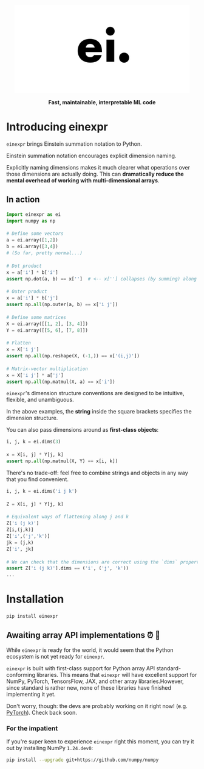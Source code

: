 <!-- Display logo centered -->
<p align="center">
  <img width="460" src="docs/static/images/logo.png">
</p>

<p align="center">
    <b> Fast, maintainable, interpretable ML code </b>
</p>


# Introducing einexpr

`einexpr` brings Einstein summation notation to Python.

Einstein summation notation encourages explicit dimension naming.

Explicitly naming dimensions makes it much clearer what operations over those dimensions are actually doing. This can **dramatically reduce the mental overhead of working with multi-dimensional arrays**.

## In action

```python
import einexpr as ei
import numpy as np

# Define some vectors
a = ei.array([1,2])
b = ei.array([3,4])
# (So far, pretty normal...)

# Dot product
x = a['i'] * b['i']
assert np.dot(a, b) == x['']  # <-- x[''] collapses (by summing) along dimensions i, turning x['i'] into a scalar

# Outer product
x = a['i'] * b['j']
assert np.all(np.outer(a, b) == x['i j'])

# Define some matrices
X = ei.array([[1, 2], [3, 4]])
Y = ei.array([[5, 6], [7, 8]])

# Flatten
x = X['i j']
assert np.all(np.reshape(X, (-1,)) == x['(i,j)'])

# Matrix-vector multiplication
x = X['i j'] * a['j']
assert np.all(np.matmul(X, a) == x['i'])
```

`einexpr`'s dimension structure conventions are designed to be intuitive, flexible, and unambiguous.

In the above examples, the **string** inside the square brackets specifies the dimension structure.

You can also pass dimensions around as **first-class objects**:

```python
i, j, k = ei.dims(3)

x = X[i, j] * Y[j, k]
assert np.all(np.matmul(X, Y) == x[i, k])
```

There's no trade-off: feel free to combine strings and objects in any way that you find convenient.

```python
i, j, k = ei.dims('i j k')

Z = X[i, j] * Y[j, k]

# Equivalent ways of flattening along j and k
Z['i (j k)']
Z[i,(j,k)]
Z['i',('j','k')]
jk = (j,k)
Z['i', jk]

# We can check that the dimensions are correct using the `dims` property
assert Z['i (j k)'].dims == ('i', ('j', 'k'))
...
```

# Installation

```bash
pip install einexpr
```

## Awaiting array API implementations ⏰ 👀


While `einexpr` is ready for the world, it would seem that the Python ecosystem is not yet ready for `einexpr`.

`einexpr` is built with first-class support for Python array API standard-conforming libraries. This means that `einexpr` will have excellent support for NumPy, PyTorch, TensorsFlow, JAX, and other array libraries.However, since standard is rather new, none of these libraries have finished implementing it yet.

Don't worry, though: the devs are probably working on it right now! (e.g. [PyTorch](https://github.com/pytorch/pytorch/issues/58743)). Check back soon.

### For the impatient

If you're super keen to experience `einexpr` right this moment, you can try it out by installing NumPy `1.24.dev0`:

```bash
pip install --upgrade git+https://github.com/numpy/numpy
```